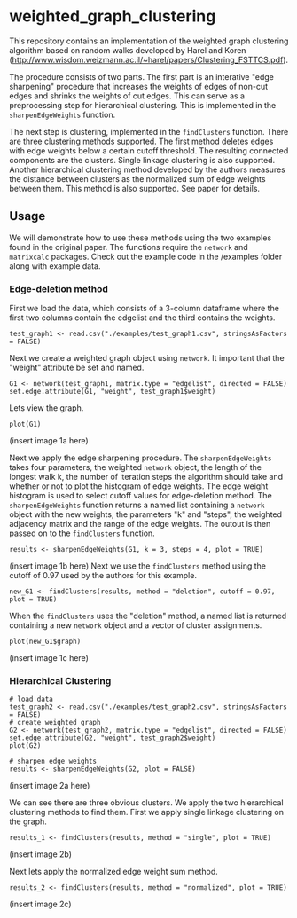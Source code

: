 # weighted_graph_clustering
This repository contains an implementation of the weighted graph clustering algorithm based on random walks developed by Harel and Koren (http://www.wisdom.weizmann.ac.il/~harel/papers/Clustering_FSTTCS.pdf).

The procedure consists of two parts. The first part is an interative "edge sharpening" procedure that increases the weights of edges of non-cut edges and 
shrinks the weights of cut edges. This can serve as a preprocessing step for hierarchical clustering. This is implemented in the `sharpenEdgeWeights` function.

The next step is clustering, implemented in the `findClusters` function. There are three clustering methods supported. The first method deletes edges with edge weights below a certain cutoff threshold. The resulting connected components
are the clusters. Single linkage clustering is also supported. Another hierarchical clustering method developed by the authors measures the distance between 
clusters as the normalized sum of edge weights between them. This method is also supported. See paper for details. 

## Usage
We will demonstrate how to use these methods using the two examples found in the original paper. The functions require the `network` and `matrixcalc` packages.
Check out the example code in the /examples folder along with example data. 

### Edge-deletion method
First we load the data, which consists of a 3-column dataframe where the first two columns contain the edgelist and the third contains the weights.
```
test_graph1 <- read.csv("./examples/test_graph1.csv", stringsAsFactors = FALSE)
```
Next we create a weighted graph object using `network`. It important that the "weight" attribute be set and named. 
```
G1 <- network(test_graph1, matrix.type = "edgelist", directed = FALSE)
set.edge.attribute(G1, "weight", test_graph1$weight)
```
Lets view the graph.
```
plot(G1)
```
(insert image 1a here)

Next we apply the edge sharpening procedure. The `sharpenEdgeWeights` takes four parameters, the weighted `network` object, the length of the longest walk k, 
the number of iteration steps the algorithm should take and whether or not to plot the histogram of edge weights. The edge weight histogram is used to 
select cutoff values for edge-deletion method. The `sharpenEdgeWeights` function returns a named list containing a `network` object with the new weights, 
the parameters "k" and "steps", the weighted adjacency matrix and the range of the edge weights. The outout is then passed on to the `findClusters`
function.

```
results <- sharpenEdgeWeights(G1, k = 3, steps = 4, plot = TRUE)
```
(insert image 1b here)
Next we use the `findClusters` method using the cutoff of 0.97 used by the authors for this example.
```
new_G1 <- findClusters(results, method = "deletion", cutoff = 0.97, plot = TRUE)
```
When the `findClusters` uses the "deletion" method, a named list is returned containing a new `network` object and a vector of cluster assignments.
```
plot(new_G1$graph)
```
(insert image 1c here)

### Hierarchical Clustering

```
# load data
test_graph2 <- read.csv("./examples/test_graph2.csv", stringsAsFactors = FALSE)
# create weighted graph
G2 <- network(test_graph2, matrix.type = "edgelist", directed = FALSE)
set.edge.attribute(G2, "weight", test_graph2$weight)
plot(G2)

# sharpen edge weights
results <- sharpenEdgeWeights(G2, plot = FALSE)
```
(insert image 2a here)

We can see there are three obvious clusters. We apply the two hierarchical clustering methods to find them. First we apply single linkage clustering
on the graph.
```
results_1 <- findClusters(results, method = "single", plot = TRUE)
```
(insert image 2b)

Next lets apply the normalized edge weight sum method.

```
results_2 <- findClusters(results, method = "normalized", plot = TRUE)
```
(insert image 2c)






















```
